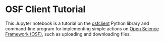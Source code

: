 # OSF Client Tutorial
This Jupyter notebook is a tutorial on the [osfclient](https://github.com/osfclient/osfclient) Python library and command-line program for implementing simple actions on [Open Science Framework (OSF)](https://osf.io/), such as uploading and downloading files.
